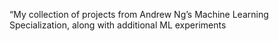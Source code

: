 “My collection of projects from Andrew Ng’s Machine Learning Specialization, along with additional ML experiments
